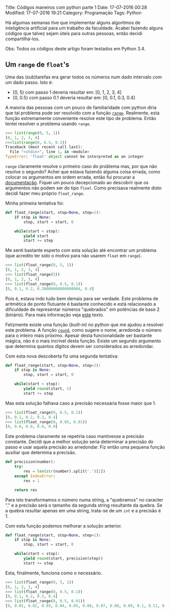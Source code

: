 Title: Códigos maneiros com python parte 1
Date: 17-07-2016 00:28
Modified: 17-07-2016 19:21
Category: Programação
Tags: Python

Há algumas semanas tive que implementar alguns algoritmos de inteligência
artificial para um trabalho da faculdade. Acabei fazendo alguns códigos
que talvez sejam úteis para outras pessoas, então decidi compartilhá-los.

Obs: Todos os códigos deste artigo foram testados em Python 3.4.

## Um `range` de `float`'s
Uma das (sub)tarefas era gerar todos os números num dado intervalo
com um dado passo. Isto é:
 * [0, 5) com passo 1 deveria resultar em: [0, 1, 2, 3, 4]
 * [0, 0.5) com passo 0.1 deveria resultar em: [0, 0.1, 0.3, 0.4]

A maioria das pessoas com um pouco de familiaridade com python diria
que tal problema pode ser resolvido com a função  [`range`](https://docs.python.org/3.4/library/functions.html?highlight=range#func-range). Realmente,
esta função extremamente conveniente resolve este tipo de problema.
Então tentei resolver o problema usando `range`.
```python
>>> list(range(0, 5, 1))
[0, 1, 2, 3, 4]
>>>list(range(0, 0.5, 0.1))
Traceback (most recent call last):
  File "<stdin>", line 1, in <module>
TypeError: 'float' object cannot be interpreted as an integer
```

`range` claramente resolve o primeiro caso do problema mas, por que não
resolve o segundo? Achei que estava fazendo alguma coisa errada, como
colocar os argumentos em ordem errada, então fui procurar a
[documentação](https://docs.python.org/3.4/library/stdtypes.html?highlight=range#range).
Fiquei um pouco decepcionado ao descobrir que os argumentos não podem
ser do tipo `float`. Como precisava realmente disto decidi fazer meu
próprio `float_range`.

Minha primeira tentativa foi:
```python
def float_range(start, stop=None, step=1):
    if stop is None:
        stop, start = start, 0

    while(start < stop):
        yield start
        start += step
```
Me senti bastante esperto com esta solução até encontrar um problema
(que acredito ter sido o motivo para não usarem `float` em `range`).
```python
>>> list(float_range(0, 5, 1))
[0, 1, 2, 3, 4]
>>> list(float_range(5))
[0, 1, 2, 3, 4]
>>> list(float_range(0, 0.5, 0.1))
[0, 0.1, 0.2, 0.30000000000000004, 0.4]
```
Pois é, estava indo tudo bem demais para ser verdade. Este problema de
aritmética de ponto flutuante é bastante conhecido e está relacionado
a dificuldade de representar números "quebrados" em potências de base
2 (binário). Para mais informação veja [este](http://stackoverflow.com/a/588014)
texto.

Felizmente existe uma função (_built-in_) no python que me ajudou a
resolver este problema. A função [`round`](https://docs.python.org/3/library/functions.html?highlight=round#round), como sugere o nome, arredonda
o número para o inteiro mais próximo. Apesar desta funcionalidade ser
bastante mágica, não é o mais incrível desta função. Existe um segundo
argumento que determina quantos dígitos devem ser considerados ao arredondar.

Com esta nova descoberta fiz uma segunda tentativa:
```python
def float_range(start, stop=None, step=1):
    if stop is None:
        stop, start = start, 0

    while(start < stop):
        yield round(start, 1)
        start += step
```
Mas esta solução falhava caso a precisão necessária fosse maior que 1.
```python
>>> list(float_range(0, 0.5, 0.1))
[0, 0.1, 0.2, 0.3, 0.4]
>>> list(float_range(0, 0.05, 0.01))
[0, 0.0, 0.0, 0.0, 0.0]
```
Este problema claramente se repetiria caso mantivesse a precisão constante.
Decidi que a melhor solução seria determinar a precisão do passo e
usar aquela precisão ao arredondar. Fiz então uma pequena função auxiliar
que determina a precisão.
```python
def precision(number):
    try:
        res = len(str(number).split('.')[1])
    except IndexError:
        res = 1

    return res
```
Para isto transformamos o número numa string, a "quebramos" no caracter
"." e a precisão será o tamanho da segunda string resultante da quebra.
Se a quebra resultar apenas em uma string, trata-se de um `int` e a precisão é 1.

Com esta função podemos melhorar a solução anterior.
```python
def float_range(start, stop=None, step=1):
    if stop is None:
        stop, start = start, 0

    while(start < stop):
        yield round(start, precision(step))
        start += step
```
Esta, finalmente, funciona como o necessário.
```python
>>> list(float_range(0, 5, 1))
[0, 1, 2, 3, 4]
>>> list(float_range(0, 0.5, 0.1))
[0, 0.1, 0.2, 0.3, 0.4]
>>> list(float_range(0, 0.5, 0.01))
[0, 0.01, 0.02, 0.03, 0.04, 0.05, 0.06, 0.07, 0.08, 0.09, 0.1, 0.11, 0.12, 0.13, 0.14, 0.15, 0.16, 0.17, 0.18, 0.19, 0.2, 0.21, 0.22, 0.23, 0.24, 0.25, 0.26, 0.27, 0.28, 0.29, 0.3, 0.31, 0.32, 0.33, 0.34, 0.35, 0.36, 0.37, 0.38, 0.39, 0.4, 0.41, 0.42, 0.43, 0.44, 0.45, 0.46, 0.47, 0.48, 0.49]
```
